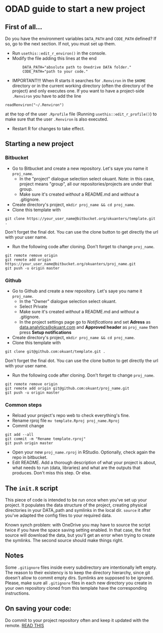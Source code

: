 # ODAD guide to start a new project

## First of all...

Do you have the environment variables `DATA_PATH` and `CODE_PATH` defined? If so, go to the next section. If not, you must set up them.


* Run `usethis::edit_r_environ()` in the console.
* Modify the file adding this lines at the end
```
        DATA_PATH="absolute path to Onedrive DATA folder."
        CODE_PATH="path to your code."
```
* IMPORTANT!!! When R starts it searches for `.Renviron` in the `$HOME` directory or in the current working directory (often the directory of the project) and only executes one. If you want to have a project-side `.Renviron` you have to add the line
```
readRenviron("~/.Renviron")
```
at the top of the user `.Rprofile` file (Running `usethis::edit_r_profile()`) to make sure that the user `.Renviron` is also executed.
* Restart R for changes to take effect.


## Starting a new project

### Bitbucket 

* Go to Bitbucket and create a new repository. Let's saye you name it `proj_name`.
    * In the "project" dialogue selection select okuant.
Note: in this case, project means "group", all our repositories/projects are under that group.
    * Make sure it's created *without* a README.md and *without* a .gitignore.
* Create directory's project,  `mkdir proj_name && cd proj_name`.
* Clone this template with
```
git clone https://your_user_name@bitbucket.org/okuanters/template.git .
```
Don't forget the final dot. You can use the clone button to get directly the url with your user name.

* Run the following code after cloning. Don't forget to change `proj_name`.
```
git remote remove origin
git remote add origin https://your_user_name@bitbucket.org/okuanters/proj_name.git
git push -u origin master
```

### Github

* Go to Github and create a new repository. Let's saye you name it `proj_name`.
    * In the "Owner" dialogue selection select okuant.
    * Select Private
    * Make sure it's created *without* a README.md and *without* a .gitignore.
    * In the project settings page go to *Notifications* and set **Adress** as data.analytics@okuant.com and **Approved header** as `proj_name` then press **Setup notifications**
* Create directory's project,  `mkdir proj_name && cd proj_name`.
* Clone this template with
```
git clone git@github.com:okuant/template.git .
```
Don't forget the final dot. You can use the clone button to get directly the url with your user name.

* Run the following code after cloning. Don't forget to change `proj_name`.
```
git remote remove origin
git remote add origin git@github.com:okuant/proj_name.git
git push -u origin master
```

### Common steps 

* Reload your project's repo web to check everything's fine.
* Rename rproj file `mv template.Rproj proj_name.Rproj`
* Commit change
```
git add --all
git commit -m "Rename template.rproj"
git push origin master
```
* Open your new `proj_name.rproj` in RStudio. Optionally, check again the repo in bitbucket.
* Edit README. Add a thorough description of what your project is about, what needs to run
(data, libraries) and what are the outputs that produces. Don't miss this step. Or else.

## The `init.R` script

This piece of code is intended to be run once when you've set up your project.
It populates the data structure of the project, creating physical directories in your DATA_path and
symlinks in the local dir.
`source` it after you've adapted the config files to your required data.

Known synch problem: with OneDrive you may have to source the script twice if you have the space saving setting enabled.
In that case, the first source will download the data, but you'll get an error when trying to create the symlinks.
The second source should make things right.

## Notes
Some `.gitignore` files inside every subdirectory are intentionally left empty.
The reason to their existency is to keep the directory hierarchy, since git doesn't allow to commit empty dirs.
Symlinks are supposed to be ignored.
Please, make sure all `.gitignore` files in each new directory you create in your own repository cloned from this template have the corresponding instructions.

## On saving your code:
Do commit to your project repository often and keep it updated with the remote.
[READ THIS](https://bitbucket.org/okuanters/template/src/master/commits_syle_guide.md)
